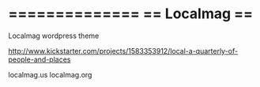 ==============
== Localmag ==
==============

Localmag wordpress theme

http://www.kickstarter.com/projects/1583353912/local-a-quarterly-of-people-and-places

localmag.us
localmag.org